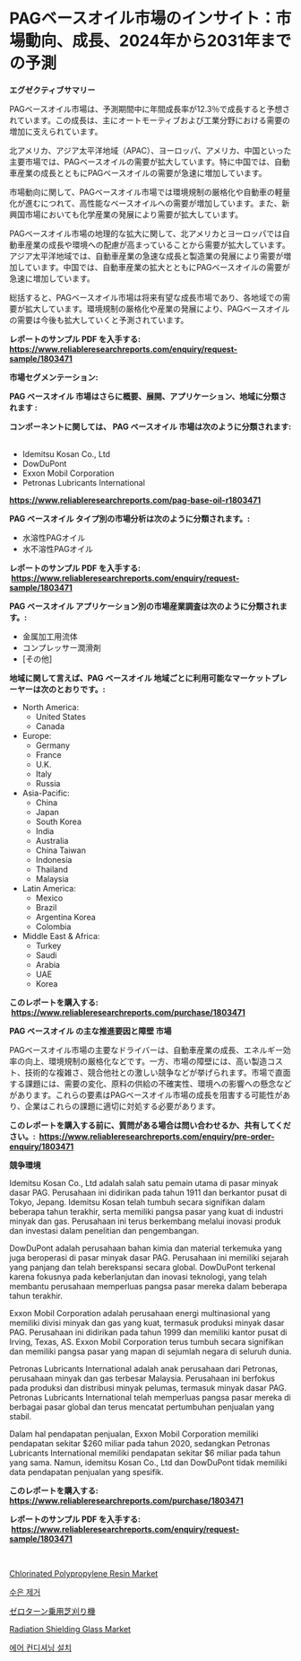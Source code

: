 <p><h1>PAGベースオイル市場のインサイト：市場動向、成長、2024年から2031年までの予測</h1></p><p><strong>エグゼクティブサマリー</strong></p>
<p><p>PAGベースオイル市場は、予測期間中に年間成長率が12.3％で成長すると予想されています。この成長は、主にオートモーティブおよび工業分野における需要の増加に支えられています。</p><p>北アメリカ、アジア太平洋地域（APAC）、ヨーロッパ、アメリカ、中国といった主要市場では、PAGベースオイルの需要が拡大しています。特に中国では、自動車産業の成長とともにPAGベースオイルの需要が急速に増加しています。</p><p>市場動向に関して、PAGベースオイル市場では環境規制の厳格化や自動車の軽量化が進むにつれて、高性能なベースオイルへの需要が増加しています。また、新興国市場においても化学産業の発展により需要が拡大しています。</p><p>PAGベースオイル市場の地理的な拡大に関して、北アメリカとヨーロッパでは自動車産業の成長や環境への配慮が高まっていることから需要が拡大しています。アジア太平洋地域では、自動車産業の急速な成長と製造業の発展により需要が増加しています。中国では、自動車産業の拡大とともにPAGベースオイルの需要が急速に増加しています。</p><p>総括すると、PAGベースオイル市場は将来有望な成長市場であり、各地域での需要が拡大しています。環境規制の厳格化や産業の発展により、PAGベースオイルの需要は今後も拡大していくと予測されています。</p></p>
<p><strong>レポートのサンプル PDF を入手する: <a href="https://www.reliableresearchreports.com/enquiry/request-sample/1803471">https://www.reliableresearchreports.com/enquiry/request-sample/1803471</a></strong></p>
<p><strong>市場セグメンテーション:</strong></p>
<p><strong> PAG ベースオイル 市場はさらに概要、展開、アプリケーション、地域に分類されます :</strong></p>
<p><strong>コンポーネントに関しては、 PAG ベースオイル 市場は次のように分類されます: &nbsp;</strong></p>
<p><ul><li>Idemitsu Kosan Co., Ltd</li><li>DowDuPont</li><li>Exxon Mobil Corporation</li><li>Petronas Lubricants International</li></ul></p>
<p><strong><a href="https://www.reliableresearchreports.com/pag-base-oil-r1803471">https://www.reliableresearchreports.com/pag-base-oil-r1803471</a></strong></p>
<p><strong> PAG ベースオイル タイプ別の市場分析は次のように分類されます。:</strong></p>
<p><ul><li>水溶性PAGオイル</li><li>水不溶性PAGオイル</li></ul></p>
<p><strong>レポートのサンプル PDF を入手する: &nbsp;<a href="https://www.reliableresearchreports.com/enquiry/request-sample/1803471">https://www.reliableresearchreports.com/enquiry/request-sample/1803471</a></strong></p>
<p><strong> PAG ベースオイル アプリケーション別の市場産業調査は次のように分類されます。:</strong></p>
<p><ul><li>金属加工用流体</li><li>コンプレッサー潤滑剤</li><li>[その他]</li></ul></p>
<p><strong>地域に関して言えば、PAG ベースオイル 地域ごとに利用可能なマーケットプレーヤーは次のとおりです。:</strong></p>
<p><ul>
    <li>
        North America:
        <ul>
            <li>United States</li>
            <li>Canada</li>
        </ul>
    </li>
    <li>
        Europe:
        <ul>
            <li>Germany</li>
            <li>France</li>
            <li>U.K.</li>
            <li>Italy</li>
            <li>Russia</li>
        </ul>
    </li>
    <li>
        Asia-Pacific:
        <ul>
            <li>China</li>
            <li>Japan</li>
            <li>South Korea</li>
            <li>India</li>
            <li>Australia</li>
            <li>China Taiwan</li>
            <li>Indonesia</li>
            <li>Thailand</li>
            <li>Malaysia</li>
        </ul>
    </li>
    <li>
        Latin America:
        <ul>
            <li>Mexico</li>
            <li>Brazil</li>
            <li>Argentina Korea</li>
            <li>Colombia</li>
        </ul>
    </li>
    <li>
        Middle East & Africa:
        <ul>
            <li>Turkey</li>
            <li>Saudi</li>
            <li>Arabia</li>
            <li>UAE</li>
            <li>Korea</li>
        </ul>
    </li>
    </ul></p>
<p><strong>このレポートを購入する: &nbsp;<a href="https://www.reliableresearchreports.com/purchase/1803471">https://www.reliableresearchreports.com/purchase/1803471</a></strong></p>
<p><strong>PAG ベースオイル の主な推進要因と障壁 市場</strong></p>
<p><p>PAGベースオイル市場の主要なドライバーは、自動車産業の成長、エネルギー効率の向上、環境規制の厳格化などです。一方、市場の障壁には、高い製造コスト、技術的な複雑さ、競合他社との激しい競争などが挙げられます。市場で直面する課題には、需要の変化、原料の供給の不確実性、環境への影響への懸念などがあります。これらの要素はPAGベースオイル市場の成長を阻害する可能性があり、企業はこれらの課題に適切に対処する必要があります。</p></p>
<p><strong>このレポートを購入する前に、質問がある場合は問い合わせるか、共有してください。:&nbsp; <a href="https://www.reliableresearchreports.com/enquiry/pre-order-enquiry/1803471">https://www.reliableresearchreports.com/enquiry/pre-order-enquiry/1803471</a></strong></p>
<p><strong>競争環境</strong></p>
<p><p>Idemitsu Kosan Co., Ltd adalah salah satu pemain utama di pasar minyak dasar PAG. Perusahaan ini didirikan pada tahun 1911 dan berkantor pusat di Tokyo, Jepang. Idemitsu Kosan telah tumbuh secara signifikan dalam beberapa tahun terakhir, serta memiliki pangsa pasar yang kuat di industri minyak dan gas. Perusahaan ini terus berkembang melalui inovasi produk dan investasi dalam penelitian dan pengembangan.</p><p>DowDuPont adalah perusahaan bahan kimia dan material terkemuka yang juga beroperasi di pasar minyak dasar PAG. Perusahaan ini memiliki sejarah yang panjang dan telah berekspansi secara global. DowDuPont terkenal karena fokusnya pada keberlanjutan dan inovasi teknologi, yang telah membantu perusahaan memperluas pangsa pasar mereka dalam beberapa tahun terakhir.</p><p>Exxon Mobil Corporation adalah perusahaan energi multinasional yang memiliki divisi minyak dan gas yang kuat, termasuk produksi minyak dasar PAG. Perusahaan ini didirikan pada tahun 1999 dan memiliki kantor pusat di Irving, Texas, AS. Exxon Mobil Corporation terus tumbuh secara signifikan dan memiliki pangsa pasar yang mapan di sejumlah negara di seluruh dunia.</p><p>Petronas Lubricants International adalah anak perusahaan dari Petronas, perusahaan minyak dan gas terbesar Malaysia. Perusahaan ini berfokus pada produksi dan distribusi minyak pelumas, termasuk minyak dasar PAG. Petronas Lubricants International telah memperluas pangsa pasar mereka di berbagai pasar global dan terus mencatat pertumbuhan penjualan yang stabil.</p><p>Dalam hal pendapatan penjualan, Exxon Mobil Corporation memiliki pendapatan sekitar $260 miliar pada tahun 2020, sedangkan Petronas Lubricants International memiliki pendapatan sekitar $6 miliar pada tahun yang sama. Namun, idemitsu Kosan Co., Ltd dan DowDuPont tidak memiliki data pendapatan penjualan yang spesifik.</p></p>
<p><strong>このレポートを購入する: &nbsp; <a href="https://www.reliableresearchreports.com/purchase/1803471">https://www.reliableresearchreports.com/purchase/1803471</a></strong></p>
<p><strong>レポートのサンプル PDF を入手する: &nbsp;<a href="https://www.reliableresearchreports.com/enquiry/request-sample/1803471">https://www.reliableresearchreports.com/enquiry/request-sample/1803471</a></strong><strong></strong></p>
<p>&nbsp;</p>
<p><p><a href="https://issuu.com/reportprime-2/docs/chlorinated-polypropylene-resin-market-size-2030.p">Chlorinated Polypropylene Resin Market</a></p><p><a href="https://github.com/vsoq0zknh59/Market-Research-Report-List-1/blob/main/997228931890.md">수은 제거</a></p><p><a href="https://github.com/one-cool-chick/Market-Research-Report-List-1/blob/main/167024534513.md">ゼロターン乗用芝刈り機</a></p><p><a href="https://issuu.com/reportprime-2/docs/radiation-shielding-glass-market-size-2030.pptx">Radiation Shielding Glass Market</a></p><p><a href="https://medium.com/@dashawnrempel/%EA%B3%B5%EC%A1%B0-%EC%84%A4%EC%B9%98-%EC%8B%9C%EC%9E%A5-2031%EB%85%84%EA%B9%8C%EC%A7%80%EC%9D%98-%ED%8A%B8%EB%A0%8C%EB%93%9C-%EC%98%88%EC%B8%A1-%EB%B0%8F-%EA%B2%BD%EC%9F%81-%EB%B6%84%EC%84%9D-fdf8dde9b197">에어 컨디셔닝 설치</a></p></p>